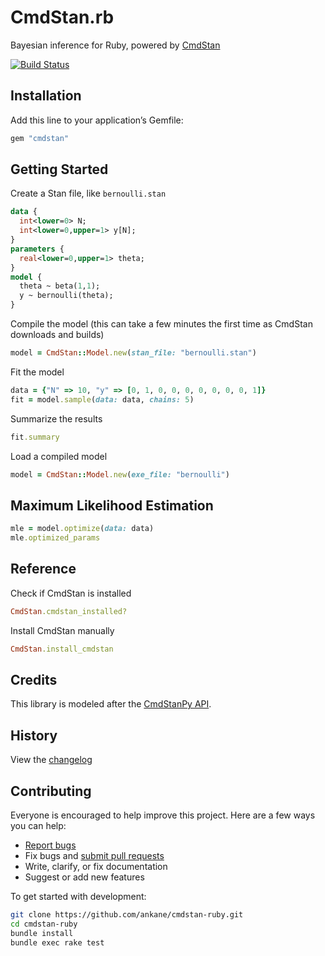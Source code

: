 # CmdStan.rb

Bayesian inference for Ruby, powered by [CmdStan](https://github.com/stan-dev/cmdstan)

[![Build Status](https://github.com/ankane/cmdstan-ruby/workflows/build/badge.svg?branch=master)](https://github.com/ankane/cmdstan-ruby/actions)

## Installation

Add this line to your application’s Gemfile:

```ruby
gem "cmdstan"
```

## Getting Started

Create a Stan file, like `bernoulli.stan`

```stan
data {
  int<lower=0> N;
  int<lower=0,upper=1> y[N];
}
parameters {
  real<lower=0,upper=1> theta;
}
model {
  theta ~ beta(1,1);
  y ~ bernoulli(theta);
}
```

Compile the model (this can take a few minutes the first time as CmdStan downloads and builds)

```ruby
model = CmdStan::Model.new(stan_file: "bernoulli.stan")
```

Fit the model

```ruby
data = {"N" => 10, "y" => [0, 1, 0, 0, 0, 0, 0, 0, 0, 1]}
fit = model.sample(data: data, chains: 5)
```

Summarize the results

```ruby
fit.summary
```

Load a compiled model

```ruby
model = CmdStan::Model.new(exe_file: "bernoulli")
```

## Maximum Likelihood Estimation

```ruby
mle = model.optimize(data: data)
mle.optimized_params
```

## Reference

Check if CmdStan is installed

```ruby
CmdStan.cmdstan_installed?
```

Install CmdStan manually

```ruby
CmdStan.install_cmdstan
```

## Credits

This library is modeled after the [CmdStanPy API](https://github.com/stan-dev/cmdstanpy).

## History

View the [changelog](https://github.com/ankane/cmdstan-ruby/blob/master/CHANGELOG.md)

## Contributing

Everyone is encouraged to help improve this project. Here are a few ways you can help:

- [Report bugs](https://github.com/ankane/cmdstan-ruby/issues)
- Fix bugs and [submit pull requests](https://github.com/ankane/cmdstan-ruby/pulls)
- Write, clarify, or fix documentation
- Suggest or add new features

To get started with development:

```sh
git clone https://github.com/ankane/cmdstan-ruby.git
cd cmdstan-ruby
bundle install
bundle exec rake test
```
